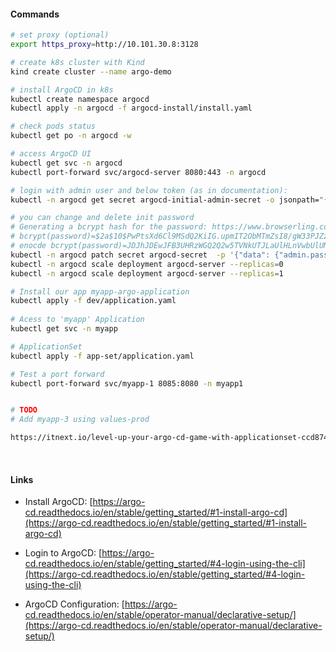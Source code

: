 #### Commands

```bash
# set proxy (optional)
export https_proxy=http://10.101.30.8:3128

# create k8s cluster with Kind
kind create cluster --name argo-demo

# install ArgoCD in k8s
kubectl create namespace argocd
kubectl apply -n argocd -f argocd-install/install.yaml

# check pods status
kubectl get po -n argocd -w

# access ArgoCD UI
kubectl get svc -n argocd
kubectl port-forward svc/argocd-server 8080:443 -n argocd

# login with admin user and below token (as in documentation):
kubectl -n argocd get secret argocd-initial-admin-secret -o jsonpath="{.data.password}" | base64 --decode && echo

# you can change and delete init password
# Generating a bcrypt hash for the password: https://www.browserling.com/tools/bcrypt (test)
# bcrypt(password)=$2a$10$PwPtsXd6Cl9MSdQ2KiIG.upmIT2ObMTmZsI8/gW33PJZz553IkPTW
# enocde bcrypt(password)=JDJhJDEwJFB3UHRzWGQ2Q2w5TVNkUTJLaUlHLnVwbUlUMk9iTVRtWnNJOC9nVzMzUEpaejU1M0lrUFRX
kubectl -n argocd patch secret argocd-secret  -p '{"data": {"admin.password": "JDJhJDEwJFB3UHRzWGQ2Q2w5TVNkUTJLaUlHLnVwbUlUMk9iTVRtWnNJOC9nVzMzUEpaejU1M0lrUFRX", "admin.passwordMtime": ""}}'
kubectl -n argocd scale deployment argocd-server --replicas=0
kubectl -n argocd scale deployment argocd-server --replicas=1

# Install our app myapp-argo-application
kubectl apply -f dev/application.yaml
 
# Acess to 'myapp' Application 
kubectl get svc -n myapp 

# ApplicationSet
kubectl apply -f app-set/application.yaml

# Test a port forward 
kubectl port-forward svc/myapp-1 8085:8080 -n myapp1


# TODO
# Add myapp-3 using values-prod

https://itnext.io/level-up-your-argo-cd-game-with-applicationset-ccd874977c4c
```
</br>

#### Links


* Install ArgoCD: [https://argo-cd.readthedocs.io/en/stable/getting_started/#1-install-argo-cd](https://argo-cd.readthedocs.io/en/stable/getting_started/#1-install-argo-cd)

* Login to ArgoCD: [https://argo-cd.readthedocs.io/en/stable/getting_started/#4-login-using-the-cli](https://argo-cd.readthedocs.io/en/stable/getting_started/#4-login-using-the-cli)

* ArgoCD Configuration: [https://argo-cd.readthedocs.io/en/stable/operator-manual/declarative-setup/](https://argo-cd.readthedocs.io/en/stable/operator-manual/declarative-setup/)
